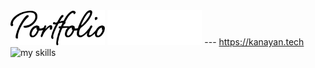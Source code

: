 <img src="portfolio_light.svg#gh-light-mode-only" width="30%">
<img src="portfolio_dark.svg#gh-dark-mode-only" width="30%">
---
<a href="https://kanayan.tech/">https://kanayan.tech</a>

<img alt="my skills" src="https://skillicons.dev/icons?&perline=7&i=ae,blender,bootstrap,cloudflare,codepen,css,discord,docker,firebase,github,heroku,html,ai,js,jquery,p5js,php,pr,ruby,vercel" />
</p>